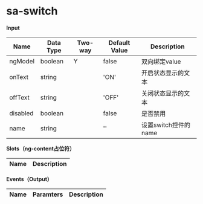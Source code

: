 # sa-switch

**Input**

| Name | Data Type |  Two-way | Default Value | Description |
| --- | --- | --- | --- | --- |
| ngModel | boolean | Y | false | 双向绑定value |
| onText | string | | 'ON' | 开启状态显示的文本 |
| offText | string | | 'OFF' | 关闭状态显示的文本 |
| disabled | boolean | | false | 是否禁用 |
| name | string | | '' | 设置switch控件的name |
 
**Slots（ng-content占位符）**

| Name | Description |
| --- | --- |

**Events（Output）**

| Name | Paramters | Description |
| --- | --- | --- |
